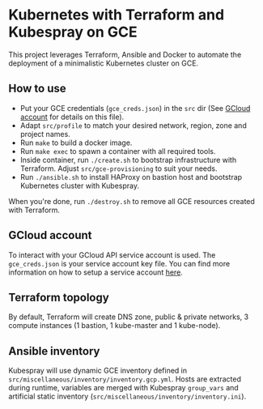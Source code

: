 # Kubernetes with Terraform and Kubespray on GCE

This project leverages Terraform, Ansible and Docker to automate the deployment of a minimalistic Kubernetes cluster on GCE.

## How to use

- Put your GCE credentials (`gce_creds.json`) in the `src` dir (See [GCloud account](#gcloud-account) for details on this file).
- Adapt `src/profile` to match your desired network, region, zone and project names.
- Run `make` to build a docker image.
- Run `make exec` to spawn a container with all required tools.
- Inside container, run `./create.sh` to bootstrap infrastructure with Terraform. Adjust `src/gce-provisioning` to suit your needs. 
- Run `./ansible.sh` to install HAProxy on bastion host and bootstrap Kubernetes cluster with Kubespray.

When you're done, run `./destroy.sh` to remove all GCE resources created with Terraform.

## GCloud account 

To interact with your GCloud API service account is used. The `gce_creds.json` is your service account key file.
You can find more information on how to setup a service account [here](https://cloud.google.com/video-intelligence/docs/common/auth#set_up_a_service_account).

## Terraform topology

By default, Terraform will create DNS zone, public & private networks, 3 compute instances (1 bastion, 1 kube-master and 1 kube-node).

## Ansible inventory

Kubespray will use dynamic GCE inventory defined in `src/miscellaneous/inventory/inventory.gcp.yml`. Hosts are extracted during runtime, variables are merged with Kubespray `group_vars` and artificial static inventory (`src/miscellaneous/inventory/inventory.ini`). 

